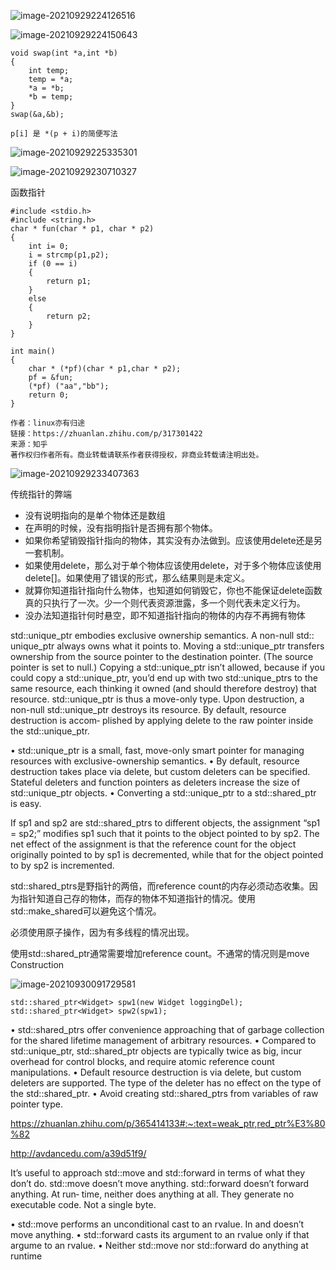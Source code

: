 ![image-20210929224126516](D:\图形学书籍\系列流体文章\gif\image-20210929224126516.png)

![image-20210929224150643](D:\图形学书籍\系列流体文章\gif\image-20210929224150643.png)

```
void swap(int *a,int *b)
{
	int temp;
	temp = *a;
	*a = *b;
	*b = temp;
}
swap(&a,&b);
```

```
p[i] 是 *(p + i)的简便写法
```

![image-20210929225335301](D:\图形学书籍\系列流体文章\gif\image-20210929225335301.png)

![image-20210929230710327](D:\图形学书籍\系列流体文章\gif\image-20210929230710327.png)

函数指针

```
#include <stdio.h>
#include <string.h>
char * fun(char * p1, char * p2)
{
    int i= 0;
    i = strcmp(p1,p2);
    if (0 == i)
    {
        return p1;
    }
    else
    {
        return p2;
    }
}

int main()
{
    char * (*pf)(char * p1,char * p2);
    pf = &fun;
    (*pf) ("aa","bb");
    return 0;
}

作者：linux亦有归途
链接：https://zhuanlan.zhihu.com/p/317301422
来源：知乎
著作权归作者所有。商业转载请联系作者获得授权，非商业转载请注明出处。
```

![image-20210929233407363](D:\图形学书籍\系列流体文章\gif\image-20210929233407363.png)

传统指针的弊端

- 没有说明指向的是单个物体还是数组
- 在声明的时候，没有指明指针是否拥有那个物体。
- 如果你希望销毁指针指向的物体，其实没有办法做到。应该使用delete还是另一套机制。
- 如果使用delete，那么对于单个物体应该使用delete，对于多个物体应该使用delete[]。如果使用了错误的形式，那么结果则是未定义。
- 就算你知道指针指向什么物体，也知道如何销毁它，你也不能保证delete函数真的只执行了一次。少一个则代表资源泄露，多一个则代表未定义行为。
- 没办法知道指针何时悬空，即不知道指针指向的物体的内存不再拥有物体

std::unique_ptr embodies exclusive ownership semantics. A non-null std::
unique_ptr always owns what it points to. Moving a std::unique_ptr transfers
ownership from the source pointer to the destination pointer. (The source pointer is set to null.) Copying a std::unique_ptr isn’t allowed, because if you could copy a std::unique_ptr, you’d end up with two std::unique_ptrs to the same resource, each thinking it owned (and should therefore destroy) that resource.
std::unique_ptr is thus a move-only type. Upon destruction, a non-null
std::unique_ptr destroys its resource. By default, resource destruction is accom‐
plished by applying delete to the raw pointer inside the std::unique_ptr.  

• std::unique_ptr is a small, fast, move-only smart pointer for managing
resources with exclusive-ownership semantics.
• By default, resource destruction takes place via delete, but custom deleters
can be specified. Stateful deleters and function pointers as deleters increase the
size of std::unique_ptr objects.
• Converting a std::unique_ptr to a std::shared_ptr is easy.  

If sp1 and sp2 are std::shared_ptrs to
different objects, the assignment “sp1 = sp2;” modifies sp1 such that it points to the
object pointed to by sp2. The net effect of the assignment is that the reference count
for the object originally pointed to by sp1 is decremented, while that for the object
pointed to by sp2 is incremented.  

std::shared_ptrs是野指针的两倍，而reference count的内存必须动态收集。因为指针知道自己存的物体，而存的物体不知道指针的情况。使用std::make_shared可以避免这个情况。

必须使用原子操作，因为有多线程的情况出现。

使用std::shared_ptr通常需要增加reference count。不通常的情况则是move Construction

![image-20210930091729581](D:\图形学书籍\系列流体文章\gif\image-20210930091729581.png)

```
std::shared_ptr<Widget> spw1(new Widget loggingDel);
std::shared_ptr<Widget> spw2(spw1);
```

• std::shared_ptrs offer convenience approaching that of garbage collection
for the shared lifetime management of arbitrary resources.
• Compared to std::unique_ptr, std::shared_ptr objects are typically
twice as big, incur overhead for control blocks, and require atomic reference
count manipulations.
• Default resource destruction is via delete, but custom deleters are supported.
The type of the deleter has no effect on the type of the std::shared_ptr.
• Avoid creating std::shared_ptrs from variables of raw pointer type.  

https://zhuanlan.zhihu.com/p/365414133#:~:text=weak_ptr,red_ptr%E3%80%82

http://avdancedu.com/a39d51f9/

It’s useful to approach std::move and std::forward in terms of what they don’t do.
std::move doesn’t move anything. std::forward doesn’t forward anything. At run‐
time, neither does anything at all. They generate no executable code. Not a single
byte.  

• std::move performs an unconditional cast to an rvalue. In and
doesn’t move anything.
• std::forward casts its argument to an rvalue only if that argume
to an rvalue.
• Neither std::move nor std::forward do anything at runtime  